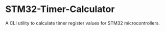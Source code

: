 # STM32-Timer-Calculator
A CLI utility to calculate timer register values for STM32 microcontrollers. 
